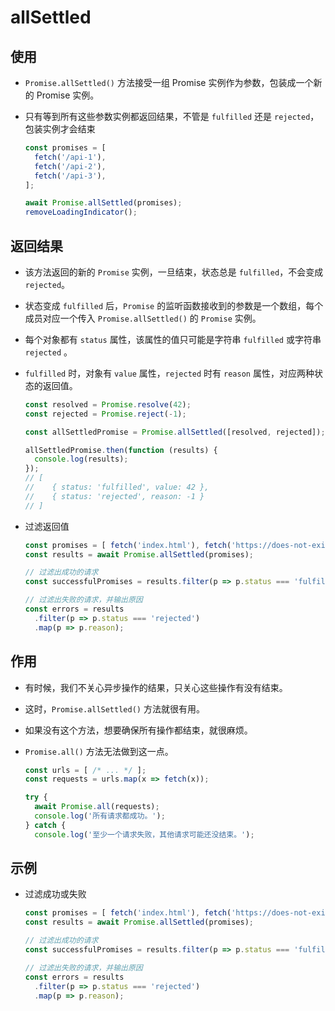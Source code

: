 # allSettled

## 使用

*   `Promise.allSettled()` 方法接受一组 Promise 实例作为参数，包装成一个新的 Promise 实例。

*   只有等到所有这些参数实例都返回结果，不管是 `fulfilled` 还是 `rejected`，包装实例才会结束

    ```javascript
    const promises = [
      fetch('/api-1'),
      fetch('/api-2'),
      fetch('/api-3'),
    ];

    await Promise.allSettled(promises);
    removeLoadingIndicator();
    ```

## 返回结果

*   该方法返回的新的 `Promise` 实例，一旦结束，状态总是 `fulfilled`，不会变成 `rejected`。

*   状态变成 `fulfilled` 后，`Promise` 的监听函数接收到的参数是一个数组，每个成员对应一个传入 `Promise.allSettled()` 的 `Promise` 实例。

*   每个对象都有 `status` 属性，该属性的值只可能是字符串 `fulfilled` 或字符串 `rejected` 。

*   `fulfilled` 时，对象有 `value` 属性，`rejected` 时有 `reason` 属性，对应两种状态的返回值。

    ```javascript
    const resolved = Promise.resolve(42);
    const rejected = Promise.reject(-1);

    const allSettledPromise = Promise.allSettled([resolved, rejected]);

    allSettledPromise.then(function (results) {
      console.log(results);
    });
    // [
    //    { status: 'fulfilled', value: 42 },
    //    { status: 'rejected', reason: -1 }
    // ]
    ```

*   过滤返回值

    ```javascript
    const promises = [ fetch('index.html'), fetch('https://does-not-exist/') ];
    const results = await Promise.allSettled(promises);

    // 过滤出成功的请求
    const successfulPromises = results.filter(p => p.status === 'fulfilled');

    // 过滤出失败的请求，并输出原因
    const errors = results
      .filter(p => p.status === 'rejected')
      .map(p => p.reason);
    ```

## 作用

*   有时候，我们不关心异步操作的结果，只关心这些操作有没有结束。

*   这时，`Promise.allSettled()` 方法就很有用。

*   如果没有这个方法，想要确保所有操作都结束，就很麻烦。

*   `Promise.all()` 方法无法做到这一点。

    ```javascript
    const urls = [ /* ... */ ];
    const requests = urls.map(x => fetch(x));

    try {
      await Promise.all(requests);
      console.log('所有请求都成功。');
    } catch {
      console.log('至少一个请求失败，其他请求可能还没结束。');
    ```

## 示例

*   过滤成功或失败

    ```javascript
    const promises = [ fetch('index.html'), fetch('https://does-not-exist/') ];
    const results = await Promise.allSettled(promises);

    // 过滤出成功的请求
    const successfulPromises = results.filter(p => p.status === 'fulfilled');

    // 过滤出失败的请求，并输出原因
    const errors = results
      .filter(p => p.status === 'rejected')
      .map(p => p.reason);
    ```
